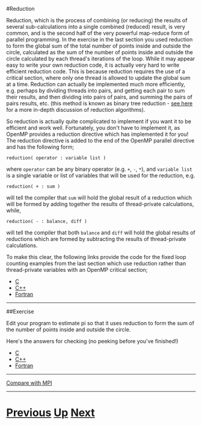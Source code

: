 #Reduction

Reduction, which is the process of combining (or reducing) the results of 
several sub-calculations into a single combined (reduced) result, is very 
common, and is the second half of the very powerful map-reduce form of 
parallel programming. In the exercise in the last section you used reduction 
to form the global sum of the total number of points inside and outside the circle, 
calculated as the sum of the number of points inside and outside the circle 
calculated by each thread's iterations of the loop. While it may appear easy to
write your own reduction code, it is actually very hard to write efficient 
reduction code. This is because reduction requires the use of a critical section, 
where only one thread is allowed to update the global sum at a time. Reduction 
can actually be implemented much more efficiently, e.g. perhaps by dividing 
threads into pairs, and getting each pair to sum their results, and then dividing 
into pairs of pairs, and summing the pairs of pairs results, etc. (this method 
is known as binary tree reduction - [see here](http://blogs.rapidmind.com/2009/07/23/parallel-pattern-7-reduce/) 
for a more in-depth discussion of reduction algorithms).

So reduction is actually quite complicated to implement if you want it to be 
efficient and work well. Fortunately, you don't have to implement it, 
as OpenMP provides a reduction directive which has implemented it for you! 
The reduction directive is added to the end of the OpenMP parallel directive 
and has the following form;

    reduction( operator : variable list )

where `operator` can be any binary operator (e.g. `+`, `-`, `*`), and `variable list` 
is a single variable or list of variables that will be used for the reduction, e.g.

    reduction( + : sum )

will tell the compiler that `sum` will hold the global result of a reduction 
which will be formed by adding together the results of thread-private calculations, while,

    reduction( - : balance, diff )

will tell the compiler that both `balance` and `diff` will hold the global results 
of reductions which are formed by subtracting the results of thread-private calculations.

To make this clear, the following links provide the code for the fixed loop counting 
examples from the last section which use reduction rather than thread-private 
variables with an OpenMP critical section;

* [C](reduction_c.md)
* [C++](reduction_cpp.md)
* [Fortran](reduction_f77.md)

***

##Exercise

Edit your program to estimate pi so that it uses reduction to form the sum of the 
number of points inside and outside the circle.

Here's the answers for checking (no peeking before you've finished!)

* [C](reduction_answer_c.md)
* [C++](reduction_answer_cpp.md)
* [Fortran](reduction_answer_f77.md)

***

[Compare with MPI](../beginning_mpi/reduction.md)

***

# [Previous](critical.md) [Up](README.md) [Next](mapreduce.md) 
